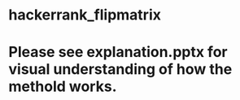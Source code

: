 # hackerrank_flipmatrix
# Please see explanation.pptx for visual understanding of how the methold works.

